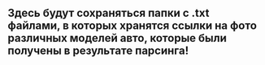 ## Здесь будут сохраняться папки с .txt файлами, в которых хранятся ссылки на фото различных моделей авто, которые были получены в результате парсинга!